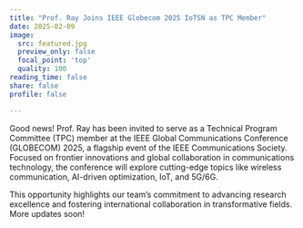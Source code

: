 ```yaml
---
title: "Prof. Ray Joins IEEE Globecom 2025 IoTSN as TPC Member"
date: 2025-02-09
image:
  src: featured.jpg
  preview_only: false
  focal_point: 'top'
  quality: 100
reading_time: false
share: false
profile: false

---
```


<!--more-->

Good news! Prof. Ray has been invited to serve as a Technical Program Committee (TPC) member at the IEEE Global Communications Conference (GLOBECOM) 2025, a flagship event of the IEEE Communications Society. Focused on frontier innovations and global collaboration in communications technology, the conference will explore cutting-edge topics like wireless communication, AI-driven optimization, IoT, and 5G/6G.

This opportunity highlights our team’s commitment to advancing research excellence and fostering international collaboration in transformative fields. More updates soon!